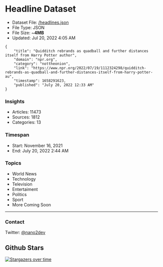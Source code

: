 # Headline Dataset

- Dataset File: [/headlines.json](https://raw.githubusercontent.com/fwd/news/master/headlines.json) 
- File Type: JSON
- File Size: ~**4MB**
- Updated: Jul 20, 2022 4:05 AM

```
{
    "title": "Quidditch rebrands as quadball and further distances itself from Harry Potter author",
    "domain": "npr.org",
    "category": "nottheonion",
    "link": "https://www.npr.org/2022/07/19/1112324298/quidditch-rebrands-as-quadball-and-further-distances-itself-from-harry-potter-au",
    "timestamp": 1658291623,
    "published": "July 20, 2022 12:33 AM"
}
```

### Insights

- Articles: 11473
- Sources: 1812
- Categories: 13

### Timespan

- Start: November 16, 2021
- End: July 20, 2022 2:44 AM

### Topics

- World News
- Technology
- Television
- Entertaiment
- Politics
- Sport
- More Coming Soon

---

### Contact 

Twitter: [@nano2dev](https://twitter.com/nano2dev)

## Github Stars

[![Stargazers over time](https://starchart.cc/fwd/news.svg)](https://starchart.cc/fwd/news)
	